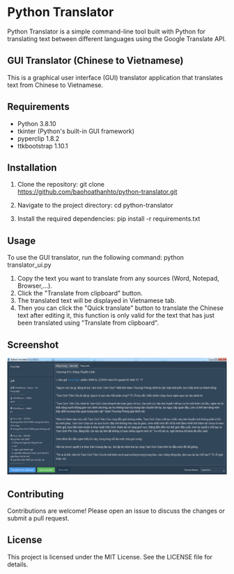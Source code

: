 # Python Translator

Python Translator is a simple command-line tool built with Python for translating text between different languages using the Google Translate API.

## GUI Translator (Chinese to Vietnamese)

This is a graphical user interface (GUI) translator application that translates text from Chinese to Vietnamese.

## Requirements

- Python 3.8.10
- tkinter (Python's built-in GUI framework)
- pyperclip 1.8.2
- ttkbootstrap 1.10.1

## Installation

1. Clone the repository:
   git clone https://github.com/baohoathanhto/python-translator.git

2. Navigate to the project directory:
   cd python-translator

3. Install the required dependencies:
   pip install -r requirements.txt

## Usage

To use the GUI translator, run the following command:
   python translator_ui.py

1. Copy the text you want to translate from any sources (Word, Notepad, Browser,...).
2. Click the "Translate from clipboard" button.
3. The translated text will be displayed in Vietnamese tab.
4. Then you can click the "Quick translate" button to translate the Chinese text after editing it, this function is only valid for the text that has just been translated using "Translate from clipboard".

## Screenshot

![GUI Translator Screenshot](screenshot.png)

## Contributing

Contributions are welcome! Please open an issue to discuss the changes or submit a pull request.

## License

This project is licensed under the MIT License. See the LICENSE file for details.
